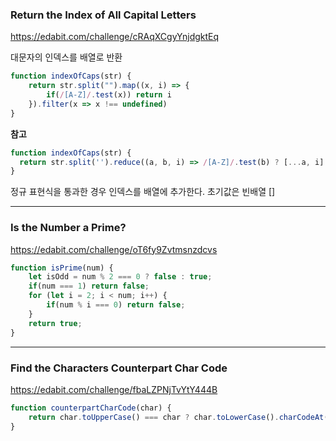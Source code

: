 ### Return the Index of All Capital Letters

https://edabit.com/challenge/cRAqXCgyYnjdgktEq

대문자의 인덱스를 배열로 반환 

```javascript
function indexOfCaps(str) {
	return str.split("").map((x, i) => {
		if(/[A-Z]/.test(x)) return i
	}).filter(x => x !== undefined)
}
```

__참고__

```javascript
function indexOfCaps(str) {
  return str.split('').reduce((a, b, i) => /[A-Z]/.test(b) ? [...a, i] : a, []);
}
```

정규 표현식을 통과한 경우 인덱스를 배열에 추가한다. 초기값은 빈배열 []

-------------

### Is the Number a Prime?

https://edabit.com/challenge/oT6fy9Zvtmsnzdcvs

```javascript
function isPrime(num) {
	let isOdd = num % 2 === 0 ? false : true;
	if(num === 1) return false;
	for (let i = 2; i < num; i++) {
		if(num % i === 0) return false;
	}
	return true;
}
```

--------------

### Find the Characters Counterpart Char Code

https://edabit.com/challenge/fbaLZPNjTvYtY444B

```javascript
function counterpartCharCode(char) {
	return char.toUpperCase() === char ? char.toLowerCase().charCodeAt() : char.toUpperCase().charCodeAt();
}
```

